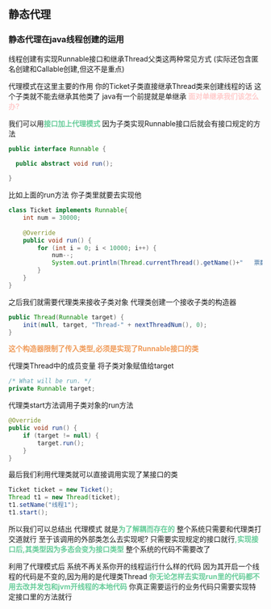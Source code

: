 
## 静态代理

### 静态代理在java线程创建的运用
线程创建有实现Runnable接口和继承Thread父类这两种常见方式
(实际还包含匿名创建和Callable创建,但这不是重点)

代理模式在这里主要的作用
你的Ticket子类直接继承Thread类来创建线程的话
这个子类就不能去继承其他类了
java有一个前提就是单继承
<font color=#FFCCCC style=" font-weight:bold;">面对单继承我们该怎么办?</font>

我们可以用<font color=#66CC99 style=" font-weight:bold;">接口加上代理模式</font>
因为子类实现Runnable接口后就会有接口规定的方法
```java
public interface Runnable {  

  public abstract void run();  
  
}
```
比如上面的run方法
你子类里就要去实现他
```java
class Ticket implements Runnable{  
    int num = 30000;  
  
    @Override  
    public void run() {  
        for (int i = 0; i < 10000; i++) {  
            num--;  
            System.out.println(Thread.currentThread().getName()+"   票数"+num);  
        }    
    }
}
```
之后我们就需要代理类来接收子类对象
代理类创建一个接收子类的构造器
```java
public Thread(Runnable target) {  
    init(null, target, "Thread-" + nextThreadNum(), 0);  
}
```
<font color=#F09B59 style=" font-weight:bold;">这个构造器限制了传入类型,必须是实现了Runnable接口的类</font>

代理类Thread中的成员变量
将子类对象赋值给target
```java
/* What will be run. */  
private Runnable target;
```
代理类start方法调用子类对象的run方法
```java
@Override  
public void run() {  
    if (target != null) {  
        target.run();  
    }
}
```
最后我们利用代理类就可以直接调用实现了某接口的类
```java
Ticket ticket = new Ticket();  
Thread t1 = new Thread(ticket);  
t1.setName("线程1");  
t1.start();
```

所以我们可以总结出
代理模式
就是<font color=#66CC99 style=" font-weight:bold;">为了解耦而存在的</font>
整个系统只需要和代理类打交道就行
至于该调用的外部类怎么去实现呢?
只需要实现规定的接口就行<font color=#66CC99 style=" font-weight:bold;">,实现接口后,其类型因为多态会变为接口类型</font>
整个系统的代码不需要改了

利用了代理模式后
系统不再关系你开的线程运行什么样的代码
因为其开启一个线程的代码是不变的,因为用的是代理类Thread
<font color=#66CC99 style=" font-weight:bold;">你无论怎样去实现run里的代码都不用去改并发包和jvm开线程的本地代码</font>
你真正需要运行的业务代码只需要实现特定接口里的方法就行